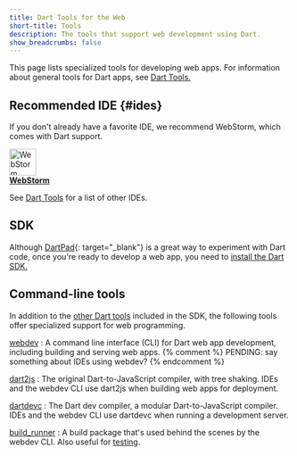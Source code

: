 ```yaml
---
title: Dart Tools for the Web
short-title: Tools
description: The tools that support web development using Dart.
show_breadcrumbs: false
---
```


This page lists specialized tools for developing web apps.
For information about general tools for Dart apps, see
[Dart Tools.]({{site.dartlang}}/tools)

## Recommended IDE {#ides}

If you don't already have a favorite IDE,
we recommend WebStorm, which comes with Dart support.

<a href="/tools/webstorm">
<img src="{% asset webstorm.svg @path %}" alt="WebStorm icon" width="48"><br>
<b>WebStorm</b>
</a>

See [Dart Tools]({{site.dartlang}}/tools#ides) for a list of other IDEs.

## SDK

Although [DartPad][]{: target="_blank"} is a great way to experiment with
Dart code, once you're ready to develop a web app, you need to
[install the Dart SDK.](/tools/sdk)

## Command-line tools

In addition to the [other Dart tools]({{site.dartlang}}/tools)
included in the SDK, the following tools
offer specialized support for web programming.

[webdev](/tools/webdev)
: A command line interface (CLI) for Dart web app development,
  including building and serving web apps.
{% comment %}
PENDING: say something about IDEs using webdev?
{% endcomment %}

[dart2js](/tools/dart2js)
: The original Dart-to-JavaScript compiler, with tree shaking.
  IDEs and the webdev CLI use dart2js when building web apps for deployment.

[dartdevc](/tools/dartdevc)
: The Dart dev compiler, a modular Dart-to-JavaScript compiler.
  IDEs and the webdev CLI use dartdevc when running a development server.

[build_runner](/tools/build_runner)
: A build package that's used behind the scenes by the webdev CLI.
  Also useful for [testing](/tools/build_runner#command-test).

[DartPad]: {{site.custom.dartpad.direct-link}}
